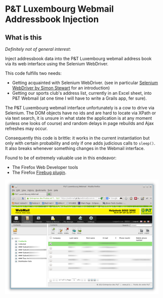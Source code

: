 P&T Luxembourg Webmail Addressbook Injection
=============================================

What is this
------------

*Definitely not of general interest*:

Inject addressbook data into the P&amp;T Luxembourg webmail address book via its web interface using the Selenium WebDriver.

This code fulfills two needs:

   * Getting acquainted with Selenium WebDriver.
     (see in particular [Selenium WebDriver by Simon Stewart](http://aosabook.org/en/selenium.html) for an introduction)
   * Getting our sports club's address list, currently in an Excel sheet, into P&T Webmail (at one time
     I will have to write a Grails app, fer sure).

The P&T Luxembourg webmail interface unfortunately is a cow to drive via Selenium. The DOM objects have no ids and are
hard to locate via XPath or via text search, it is unsure in what state the application is at any moment (unless 
one looks of course) and random delays in page rebuilds and Ajax refreshes may occur. 

Consequently this code is brittle: it works in the current instantiation but only with certain probability
and only if one adds judicious calls to `sleep()`. It also breaks whenever something changes in the Webmail interface.

Found to be of extremely valuable use in this endeavor:

   * The Firefox Web Developer tools
   * The Firefox [Firebug plugin](https://addons.mozilla.org/de/firefox/addon/firebug/).

![The Webmail interface that we want to control](images/WebmailSnapshot.png "The Webmail interface that we want to control")



